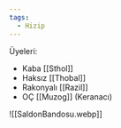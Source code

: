 ```yaml
---  
tags:  
  - Hizip  
---  
```

  
Üyeleri:  

- Kaba [[Sthol]]  
- Haksız [[Thobal]]  
- Rakonyalı [[Razil]]  
- OÇ [[Muzog]] (Keranacı)  
  
![[SaldonBandosu.webp]]